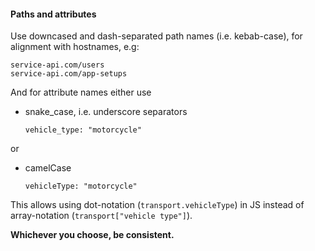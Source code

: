 #### Paths and attributes

Use downcased and dash-separated path names (i.e. kebab-case), for alignment with
hostnames, e.g:

```
service-api.com/users
service-api.com/app-setups
```

And for attribute names either use

* snake_case, i.e. underscore separators

    ```
    vehicle_type: "motorcycle"
    ```
or

* camelCase

    ```
    vehicleType: "motorcycle"
    ```
    
This allows using dot-notation (`transport.vehicleType`) in JS instead of array-notation (`transport["vehicle type"]`).

**Whichever you choose, be consistent.**
